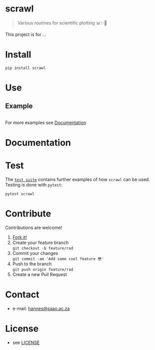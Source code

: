 # scrawl

> Various routines for scientific plotting 📊✨🎨

<!-- 
TODO
[![Build Status](https://travis-ci.com/astromancer/scrawl.svg?branch=master)](https://travis-ci.com/astromancer/scrawl)
[![Documentation Status](https://readthedocs.org/projects/scrawl/badge/?version=latest)](https://scrawl.readthedocs.io/en/latest/?badge=latest)
[![PyPI](https://img.shields.io/pypi/v/scrawl.svg)](https://pypi.org/project/scrawl)
[![GitHub](https://img.shields.io/github/license/astromancer/scrawl.svg?color=blue)](https://scrawl.readthedocs.io/en/latest/license.html)
 -->

This project is for ...


# Install

```shell
pip install scrawl
```

# Use

## Example
```python

```


<!-- ![Example Image](https://github.com/astromancer/scrawl/blob/master/tests/images/example_0.png "Example Image") -->


For more examples see [Documentation]()

# Documentation


# Test

The [`test suite`](./tests) contains further examples of how
`scrawl` can be used.  Testing is done with `pytest`:

```shell
pytest scrawl
```

# Contribute
Contributions are welcome!

1. [Fork it!](https://github.com/astromancer/scrawl/fork)
2. Create your feature branch\
    ``git checkout -b feature/rad``
3. Commit your changes\
    ``git commit -am 'Add some cool feature 😎'``
4. Push to the branch\
    ``git push origin feature/rad``
5. Create a new Pull Request

# Contact

* e-mail: hannes@saao.ac.za

<!-- ### Third party libraries
 * see [LIBRARIES](https://github.com/username/sw-name/blob/master/LIBRARIES.md) files -->

# License

* see [LICENSE](https://github.com/astromancer/scrawl/blob/master/LICENSE)


<!-- # Version
This project uses a [semantic versioning](https://semver.org/) scheme. The 
latest version is
* v0.0.1 -->


